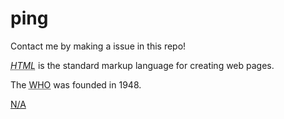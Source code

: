 # ping
Contact me by making a issue in this repo!

<p><dfn><abbr title="HyperText Markup Language">HTML</abbr></dfn> is the standard markup language for creating web pages.</p>
<p>The <abbr title="World Health Organization">WHO</abbr> was founded in 1948.</p>
<ins title="CPython 3.8's final binary release has experimental Universal2 support, but does not support macOS 10.x, so this is not currently available.">N/A</ins>
